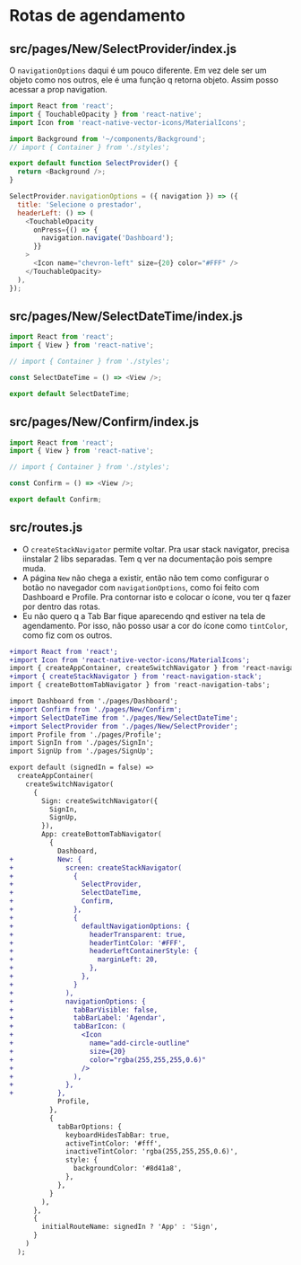 # Rotas de agendamento

## src/pages/New/SelectProvider/index.js

O `navigationOptions` daqui é um pouco diferente. Em vez dele ser um objeto como
nos outros, ele é uma função q retorna objeto. Assim posso acessar a prop
navigation.

```javascript
import React from 'react';
import { TouchableOpacity } from 'react-native';
import Icon from 'react-native-vector-icons/MaterialIcons';

import Background from '~/components/Background';
// import { Container } from './styles';

export default function SelectProvider() {
  return <Background />;
}

SelectProvider.navigationOptions = ({ navigation }) => ({
  title: 'Selecione o prestador',
  headerLeft: () => (
    <TouchableOpacity
      onPress={() => {
        navigation.navigate('Dashboard');
      }}
    >
      <Icon name="chevron-left" size={20} color="#FFF" />
    </TouchableOpacity>
  ),
});
```

## src/pages/New/SelectDateTime/index.js

```javascript
import React from 'react';
import { View } from 'react-native';

// import { Container } from './styles';

const SelectDateTime = () => <View />;

export default SelectDateTime;
```

## src/pages/New/Confirm/index.js

```javascript
import React from 'react';
import { View } from 'react-native';

// import { Container } from './styles';

const Confirm = () => <View />;

export default Confirm;
```

## src/routes.js

  - O `createStackNavigator` permite voltar. Pra usar stack navigator, precisa iinstalar 2 libs separadas. Tem q ver na documentação pois sempre muda.
  - A página `New` não chega a existir, então não tem como configurar o botão no
  navegador com `navigationOptions`, como foi feito com Dashboard e Profile. Pra
  contornar isto e colocar o ícone, vou ter q fazer por dentro das rotas.
  - Eu não quero q a Tab Bar fique aparecendo qnd estiver na tela de agendamento.
  Por isso, não posso usar a cor do ícone como `tintColor`, como fiz com os outros.

```diff
+import React from 'react';
+import Icon from 'react-native-vector-icons/MaterialIcons';
import { createAppContainer, createSwitchNavigator } from 'react-navigation';
+import { createStackNavigator } from 'react-navigation-stack';
import { createBottomTabNavigator } from 'react-navigation-tabs';

import Dashboard from './pages/Dashboard';
+import Confirm from './pages/New/Confirm';
+import SelectDateTime from './pages/New/SelectDateTime';
+import SelectProvider from './pages/New/SelectProvider';
import Profile from './pages/Profile';
import SignIn from './pages/SignIn';
import SignUp from './pages/SignUp';

export default (signedIn = false) =>
  createAppContainer(
    createSwitchNavigator(
      {
        Sign: createSwitchNavigator({
          SignIn,
          SignUp,
        }),
        App: createBottomTabNavigator(
          {
            Dashboard,
+           New: {
+             screen: createStackNavigator(
+               {
+                 SelectProvider,
+                 SelectDateTime,
+                 Confirm,
+               },
+               {
+                 defaultNavigationOptions: {
+                   headerTransparent: true,
+                   headerTintColor: '#FFF',
+                   headerLeftContainerStyle: {
+                     marginLeft: 20,
+                   },
+                 },
+               }
+             ),
+             navigationOptions: {
+               tabBarVisible: false,
+               tabBarLabel: 'Agendar',
+               tabBarIcon: (
+                 <Icon
+                   name="add-circle-outline"
+                   size={20}
+                   color="rgba(255,255,255,0.6)"
+                 />
+               ),
+             },
+           },
            Profile,
          },
          {
            tabBarOptions: {
              keyboardHidesTabBar: true,
              activeTintColor: '#fff',
              inactiveTintColor: 'rgba(255,255,255,0.6)',
              style: {
                backgroundColor: '#8d41a8',
              },
            },
          }
        ),
      },
      {
        initialRouteName: signedIn ? 'App' : 'Sign',
      }
    )
  );
```
